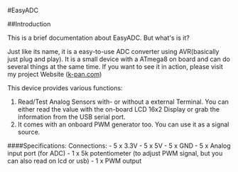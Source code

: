 #EasyADC

##Introduction

This is a brief documentation about EasyADC. But what's is it? 

Just like its name, it is a easy-to-use ADC converter using AVR(basically just plug and play). It is a small device with a ATmega8 on board and can do several things at the same time. If you want to see it in action, please visit my project Website ([k-pan.com](k-pan.com))

This device provides various functions:

1. Read/Test Analog Sensors with- or without a external Terminal. You can either read the value with the on-board LCD 16x2 Display or grab the information from the USB serial port.
2. It comes with an onboard PWM generator too. You can use it as a signal source.

####Specifications:
Connections:
	- 5 x 3.3V 
	- 5 x 5V 
	- 5 x GND 
	- 5 x Analog input port (for ADC)
	- 1 x 5k potentiometer (to adjust PWM signal, but you can also read on lcd or usb)
 	- 1 x PWM output

